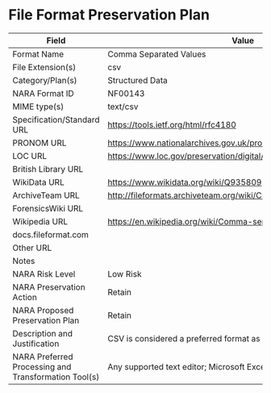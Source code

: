 # File Format Preservation Plan
  | Field | Value |
  | ----------- | ----------- |
  | Format Name | Comma Separated Values | 
| File Extension(s) | csv | 
| Category/Plan(s) | Structured Data | 
| NARA Format ID | NF00143 | 
| MIME type(s) | text/csv | 
| Specification/Standard URL | <https://tools.ietf.org/html/rfc4180> | 
| PRONOM URL | <https://www.nationalarchives.gov.uk/pronom/x-fmt/18> | 
| LOC URL | <https://www.loc.gov/preservation/digital/formats/fdd/fdd000323.shtml> | 
| British Library URL |  | 
| WikiData URL | <https://www.wikidata.org/wiki/Q935809> | 
| ArchiveTeam URL | <http://fileformats.archiveteam.org/wiki/CSV> | 
| ForensicsWiki URL |  | 
| Wikipedia URL | <https://en.wikipedia.org/wiki/Comma-separated_values> | 
| docs.fileformat.com |  | 
| Other URL |  | 
| Notes |  | 
| NARA Risk Level | Low Risk | 
| NARA Preservation Action | Retain | 
| NARA Proposed Preservation Plan | Retain | 
| Description and Justification | CSV is considered a preferred format as per NARA Transfer Guidance. | 
| NARA Preferred Processing and Transformation Tool(s) | Any supported text editor; Microsoft Excel; LibreOffice | 
